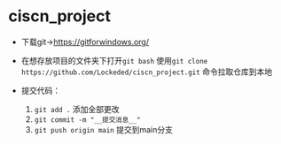# ciscn_project
- 下载git->https://gitforwindows.org/

- 在想存放项目的文件夹下打开`git bash` 使用`git clone https://github.com/Lockeded/ciscn_project.git` 命令拉取仓库到本地

- 提交代码：

  1. `git add .` 添加全部更改
  2. `git commit -m "__提交消息__"`
  3. `git push origin main`  提交到main分支

  
